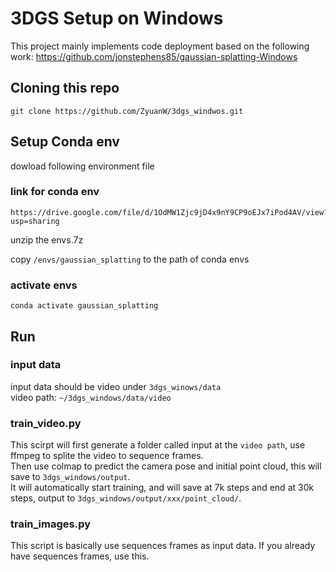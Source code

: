 # 3DGS Setup on Windows
This project mainly implements code deployment based on the following work: https://github.com/jonstephens85/gaussian-splatting-Windows
## Cloning this repo
```
git clone https://github.com/ZyuanW/3dgs_windwos.git
```

## Setup Conda env
dowload following environment file

### link for conda env
```
https://drive.google.com/file/d/1OdMW1Zjc9jD4x9nY9CP9oEJx7iPod4AV/view?usp=sharing
```
unzip the envs.7z

copy `/envs/gaussian_splatting` to the path of conda envs

### activate envs
`conda activate gaussian_splatting`

## Run

### input data
input data should be video under `3dgs_winows/data`   
video path: `~/3dgs_windows/data/video`

### train_video.py
This scirpt will first generate a folder called input at the `video path`, use ffmpeg to splite the video to sequence frames.   
Then use colmap to predict the camera pose and initial point cloud, this will save to `3dgs_windows/output`.   
It will automatically start training, and will save at 7k steps and end at 30k steps, output to `3dgs_windows/output/xxx/point_cloud/`.

### train_images.py
This script is basically use sequences frames as input data. If you already have sequences frames, use this.



